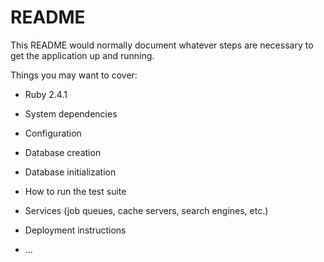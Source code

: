# README

This README would normally document whatever steps are necessary to get the
application up and running.

Things you may want to cover:

* Ruby 2.4.1

* System dependencies

* Configuration

* Database creation

* Database initialization

* How to run the test suite

* Services (job queues, cache servers, search engines, etc.)

* Deployment instructions

* ...

